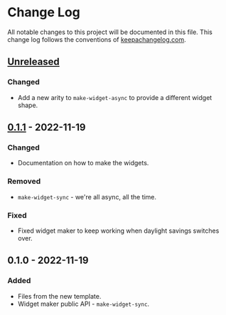 # Change Log
All notable changes to this project will be documented in this file. This change log follows the conventions of [keepachangelog.com](http://keepachangelog.com/).

## [Unreleased]
### Changed
- Add a new arity to `make-widget-async` to provide a different widget shape.

## [0.1.1] - 2022-11-19
### Changed
- Documentation on how to make the widgets.

### Removed
- `make-widget-sync` - we're all async, all the time.

### Fixed
- Fixed widget maker to keep working when daylight savings switches over.

## 0.1.0 - 2022-11-19
### Added
- Files from the new template.
- Widget maker public API - `make-widget-sync`.

[Unreleased]: https://github.com/your-name/day1/compare/0.1.1...HEAD
[0.1.1]: https://github.com/your-name/day1/compare/0.1.0...0.1.1
